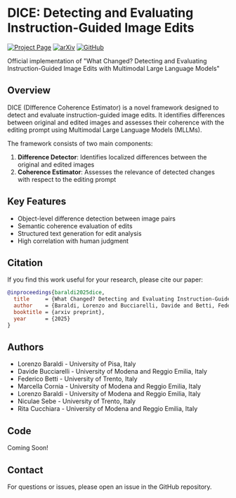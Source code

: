 # DICE: Detecting and Evaluating Instruction-Guided Image Edits

[![Project Page](https://img.shields.io/badge/Project-Page-blue)](https://aimagelab.github.io/DICE)
[![arXiv](https://img.shields.io/badge/arXiv-Paper-red)]()
[![GitHub](https://img.shields.io/badge/GitHub-Code-black)](https://github.com/aimagelab/DICE)

Official implementation of "What Changed? Detecting and Evaluating Instruction-Guided Image Edits with Multimodal Large Language Models"

## Overview

DICE (DIfference Coherence Estimator) is a novel framework designed to detect and evaluate instruction-guided image edits. It identifies differences between original and edited images and assesses their coherence with the editing prompt using Multimodal Large Language Models (MLLMs).

The framework consists of two main components:
1. **Difference Detector**: Identifies localized differences between the original and edited images
2. **Coherence Estimator**: Assesses the relevance of detected changes with respect to the editing prompt

## Key Features

- Object-level difference detection between image pairs
- Semantic coherence evaluation of edits
- Structured text generation for edit analysis
- High correlation with human judgment


## Citation

If you find this work useful for your research, please cite our paper:

```bibtex
@inproceedings{baraldi2025dice,
  title     = {What Changed? Detecting and Evaluating Instruction-Guided Image Edits with Multimodal Large Language Models},
  author    = {Baraldi, Lorenzo and Bucciarelli, Davide and Betti, Federico and Cornia, Marcella and Baraldi, Lorenzo and Sebe, Niculae and Cucchiara, Rita},
  booktitle = {arxiv preprint},
  year      = {2025}
}
```

## Authors

- Lorenzo Baraldi - University of Pisa, Italy
- Davide Bucciarelli - University of Modena and Reggio Emilia, Italy
- Federico Betti - University of Trento, Italy
- Marcella Cornia - University of Modena and Reggio Emilia, Italy
- Lorenzo Baraldi - University of Modena and Reggio Emilia, Italy
- Niculae Sebe - University of Trento, Italy
- Rita Cucchiara - University of Modena and Reggio Emilia, Italy


## Code
Coming Soon!

## Contact

For questions or issues, please open an issue in the GitHub repository.
